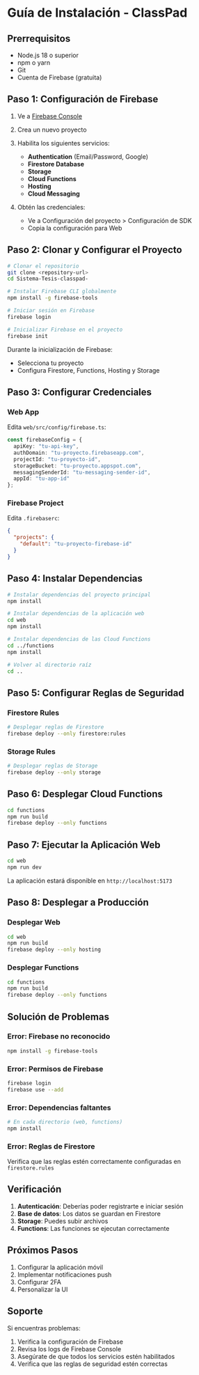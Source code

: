 # Guía de Instalación - ClassPad

## Prerrequisitos

- Node.js 18 o superior
- npm o yarn
- Git
- Cuenta de Firebase (gratuita)

## Paso 1: Configuración de Firebase

1. Ve a [Firebase Console](https://console.firebase.google.com/)
2. Crea un nuevo proyecto
3. Habilita los siguientes servicios:
   - **Authentication** (Email/Password, Google)
   - **Firestore Database**
   - **Storage**
   - **Cloud Functions**
   - **Hosting**
   - **Cloud Messaging**

4. Obtén las credenciales:
   - Ve a Configuración del proyecto > Configuración de SDK
   - Copia la configuración para Web

## Paso 2: Clonar y Configurar el Proyecto

```bash
# Clonar el repositorio
git clone <repository-url>
cd Sistema-Tesis-classpad-

# Instalar Firebase CLI globalmente
npm install -g firebase-tools

# Iniciar sesión en Firebase
firebase login

# Inicializar Firebase en el proyecto
firebase init
```

Durante la inicialización de Firebase:
- Selecciona tu proyecto
- Configura Firestore, Functions, Hosting y Storage

## Paso 3: Configurar Credenciales

### Web App
Edita `web/src/config/firebase.ts`:
```typescript
const firebaseConfig = {
  apiKey: "tu-api-key",
  authDomain: "tu-proyecto.firebaseapp.com",
  projectId: "tu-proyecto-id",
  storageBucket: "tu-proyecto.appspot.com",
  messagingSenderId: "tu-messaging-sender-id",
  appId: "tu-app-id"
};
```

### Firebase Project
Edita `.firebaserc`:
```json
{
  "projects": {
    "default": "tu-proyecto-firebase-id"
  }
}
```

## Paso 4: Instalar Dependencias

```bash
# Instalar dependencias del proyecto principal
npm install

# Instalar dependencias de la aplicación web
cd web
npm install

# Instalar dependencias de las Cloud Functions
cd ../functions
npm install

# Volver al directorio raíz
cd ..
```

## Paso 5: Configurar Reglas de Seguridad

### Firestore Rules
```bash
# Desplegar reglas de Firestore
firebase deploy --only firestore:rules
```

### Storage Rules
```bash
# Desplegar reglas de Storage
firebase deploy --only storage
```

## Paso 6: Desplegar Cloud Functions

```bash
cd functions
npm run build
firebase deploy --only functions
```

## Paso 7: Ejecutar la Aplicación Web

```bash
cd web
npm run dev
```

La aplicación estará disponible en `http://localhost:5173`

## Paso 8: Desplegar a Producción

### Desplegar Web
```bash
cd web
npm run build
firebase deploy --only hosting
```

### Desplegar Functions
```bash
cd functions
npm run build
firebase deploy --only functions
```

## Solución de Problemas

### Error: Firebase no reconocido
```bash
npm install -g firebase-tools
```

### Error: Permisos de Firebase
```bash
firebase login
firebase use --add
```

### Error: Dependencias faltantes
```bash
# En cada directorio (web, functions)
npm install
```

### Error: Reglas de Firestore
Verifica que las reglas estén correctamente configuradas en `firestore.rules`

## Verificación

1. **Autenticación**: Deberías poder registrarte e iniciar sesión
2. **Base de datos**: Los datos se guardan en Firestore
3. **Storage**: Puedes subir archivos
4. **Functions**: Las funciones se ejecutan correctamente

## Próximos Pasos

1. Configurar la aplicación móvil
2. Implementar notificaciones push
3. Configurar 2FA
4. Personalizar la UI

## Soporte

Si encuentras problemas:
1. Verifica la configuración de Firebase
2. Revisa los logs de Firebase Console
3. Asegúrate de que todos los servicios estén habilitados
4. Verifica que las reglas de seguridad estén correctas 